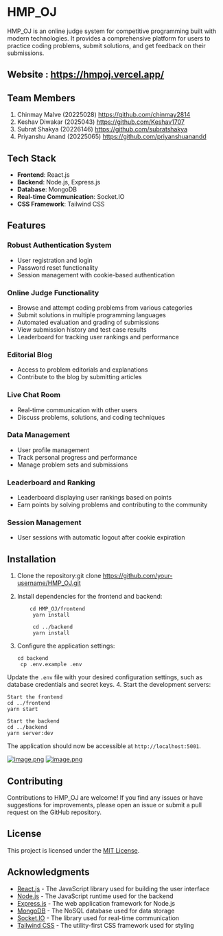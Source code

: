 # HMP_OJ

HMP_OJ is an online judge system for competitive programming built with modern technologies. It provides a comprehensive platform for users to practice coding problems, submit solutions, and get feedback on their submissions.

## Website : https://hmpoj.vercel.app/

## Team Members

1. Chinmay Malve (20225028) https://github.com/chinmay2814
2. Keshav Diwakar (2025043) https://github.com/Keshav1707
3. Subrat Shakya (20226146) https://github.com/subratshakya
4. Priyanshu Anand (20225065) https://github.com/priyanshuanandd

## Tech Stack

- **Frontend**: React.js
- **Backend**: Node.js, Express.js
- **Database**: MongoDB
- **Real-time Communication**: Socket.IO
- **CSS Framework**: Tailwind CSS

## Features

### Robust Authentication System
- User registration and login
- Password reset functionality
- Session management with cookie-based authentication

### Online Judge Functionality
- Browse and attempt coding problems from various categories
- Submit solutions in multiple programming languages
- Automated evaluation and grading of submissions
- View submission history and test case results
- Leaderboard for tracking user rankings and performance

### Editorial Blog
- Access to problem editorials and explanations
- Contribute to the blog by submitting articles

### Live Chat Room
- Real-time communication with other users
- Discuss problems, solutions, and coding techniques

### Data Management
- User profile management
- Track personal progress and performance
- Manage problem sets and submissions

### Leaderboard and Ranking
- Leaderboard displaying user rankings based on points
- Earn points by solving problems and contributing to the community

### Session Management
- User sessions with automatic logout after cookie expiration

## Installation

1. Clone the repository:git clone https://github.com/your-username/HMP_OJ.git
2. Install dependencies for the frontend and backend:

           cd HMP_OJ/frontend
            yarn install
            
            cd ../backend
            yarn install
3. Configure the application settings:

       cd backend
        cp .env.example .env
Update the `.env` file with your desired configuration settings, such as database credentials and secret keys.
4. Start the development servers:

    Start the frontend
    cd ../frontend
    yarn start

    Start the backend
    cd ../backend
    yarn server:dev

The application should now be accessible at `http://localhost:5001`.

[![image.png](https://i.postimg.cc/9F0vNDHD/image.png)](https://postimg.cc/zVmtyXBN)
[![image.png](https://i.postimg.cc/d02XTdrx/image.png)](https://postimg.cc/jWjvpD8H)

## Contributing

Contributions to HMP_OJ are welcome! If you find any issues or have suggestions for improvements, please open an issue or submit a pull request on the GitHub repository.

## License

This project is licensed under the [MIT License](LICENSE).

## Acknowledgments

- [React.js](https://reactjs.org/) - The JavaScript library used for building the user interface
- [Node.js](https://nodejs.org/) - The JavaScript runtime used for the backend
- [Express.js](https://expressjs.com/) - The web application framework for Node.js
- [MongoDB](https://www.mongodb.com/) - The NoSQL database used for data storage
- [Socket.IO](https://socket.io/) - The library used for real-time communication
- [Tailwind CSS](https://tailwindcss.com/) - The utility-first CSS framework used for styling
  
